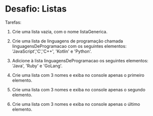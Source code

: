 # Desafio: Listas

Tarefas:

1. Crie uma lista vazia, com o nome listaGenerica.

2. Crie uma lista de linguagens de programação chamada linguagensDeProgramacao com os seguintes elementos: 'JavaScript','C','C++', 'Kotlin' e 'Python'.

3. Adicione à lista linguagensDeProgramacao os seguintes elementos: 'Java', 'Ruby' e 'GoLang'.

4. Crie uma lista com 3 nomes e exiba no console apenas o primeiro elemento.

5. Crie uma lista com 3 nomes e exiba no console apenas o segundo elemento.

6. Crie uma lista com 3 nomes e exiba no console apenas o último elemento.
